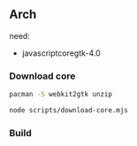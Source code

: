 ## Arch

need:

- javascriptcoregtk-4.0

### Download core

```bash
pacman -S webkit2gtk unzip
```

```bash
node scripts/download-core.mjs 
```

### Build